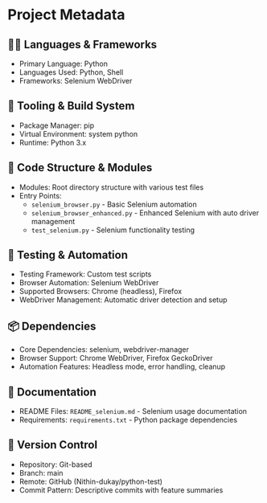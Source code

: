 # Project Metadata

## 🧑‍💻 Languages & Frameworks
- Primary Language: Python
- Languages Used: Python, Shell
- Frameworks: Selenium WebDriver

## 🔧 Tooling & Build System
- Package Manager: pip
- Virtual Environment: system python
- Runtime: Python 3.x

## 📁 Code Structure & Modules
- Modules: Root directory structure with various test files
- Entry Points: 
  - `selenium_browser.py` - Basic Selenium automation
  - `selenium_browser_enhanced.py` - Enhanced Selenium with auto driver management
  - `test_selenium.py` - Selenium functionality testing

## 🧪 Testing & Automation
- Testing Framework: Custom test scripts
- Browser Automation: Selenium WebDriver
- Supported Browsers: Chrome (headless), Firefox
- WebDriver Management: Automatic driver detection and setup

## 📦 Dependencies
- Core Dependencies: selenium, webdriver-manager
- Browser Support: Chrome WebDriver, Firefox GeckoDriver
- Automation Features: Headless mode, error handling, cleanup

## 📄 Documentation
- README Files: `README_selenium.md` - Selenium usage documentation
- Requirements: `requirements.txt` - Python package dependencies

## 🔄 Version Control
- Repository: Git-based
- Branch: main
- Remote: GitHub (Nithin-dukay/python-test)
- Commit Pattern: Descriptive commits with feature summaries